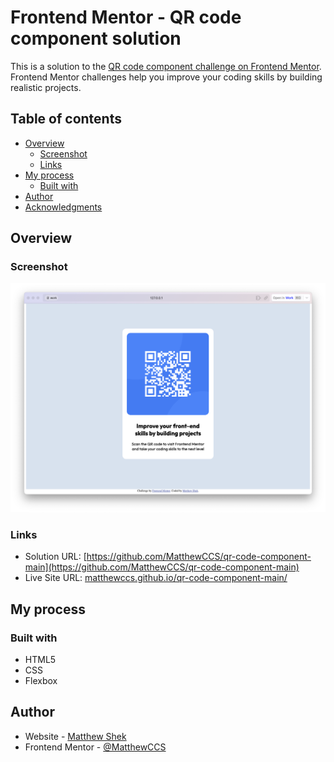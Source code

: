 # Frontend Mentor - QR code component solution

This is a solution to the [QR code component challenge on Frontend Mentor](https://www.frontendmentor.io/challenges/qr-code-component-iux_sIO_H). Frontend Mentor challenges help you improve your coding skills by building realistic projects. 

## Table of contents

- [Overview](#overview)
  - [Screenshot](#screenshot)
  - [Links](#links)
- [My process](#my-process)
  - [Built with](#built-with)
- [Author](#author)
- [Acknowledgments](#acknowledgments)


## Overview

### Screenshot

![](/images/comp-QR-code.png)


### Links

- Solution URL: [https://github.com/MatthewCCS/qr-code-component-main](https://github.com/MatthewCCS/qr-code-component-main)
- Live Site URL: [matthewccs.github.io/qr-code-component-main/](https://matthewccs.github.io/qr-code-component-main/)

## My process

### Built with

- HTML5
- CSS
- Flexbox

## Author

- Website - [Matthew Shek](https://www.matthewshek.com)
- Frontend Mentor - [@MatthewCCS](https://www.frontendmentor.io/profile/MatthewCCS)

